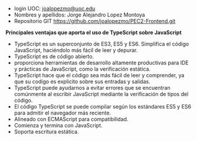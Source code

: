- login UOC: joalopezmo@uoc.edu
- Nombres y apellidos: Jorge Alejandro Lopez Montoya
- Repositorio GIT https://github.com/joalopezmo/PEC2-Frontend.git

**Principales ventajas que aporta el uso de TypeScript sobre JavaScript**

- TypeScript es un superconjunto de ES3, ES5 y ES6. Simplifica el código JavaScript, haciéndolo más fácil de leer y depurar.
- TypeScript es de código abierto.
- proporciona herramientas de desarrollo altamente productivas para IDE y prácticas de JavaScript, como la verificación estática.
- TypeScript hace que el código sea más fácil de leer y comprender, ya que su codigo es explicito sobre sus entradas y salidas.
- TypeScript puede ayudarnos a evitar errores que se encuentran comúnmente al escribir JavaScript mediante la verificación de tipos del código.
- El código TypeScript se puede compilar según los estándares ES5 y ES6 para admitir el navegador más reciente.
- Alineado con ECMAScript para compatibilidad.
- Comienza y termina con JavaScript.
- Soporta escritura estática.


